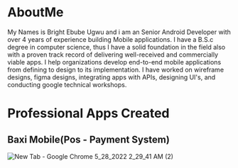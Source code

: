 # AboutMe
My Names is Bright Ebube Ugwu and i am an Senior Android Developer with over 4 years of experience building Mobile applications. I have a B.S.c degree in computer science, thus I have a solid foundation in the field also with a proven track record of delivering well-received and commercially viable apps. I help organizations develop end-to-end mobile applications from defining to design to its implementation. I have worked on wireframe designs, figma designs, integrating apps with APIs, designing UI's, and conducting google technical workshops.

# Professional Apps Created
## Baxi Mobile(Pos - Payment System)

![New Tab - Google Chrome 5_28_2022 2_29_41 AM (2)](https://user-images.githubusercontent.com/82580142/170804877-bdcfcf6b-b031-49e6-8fe0-442d579d27e6.png)

